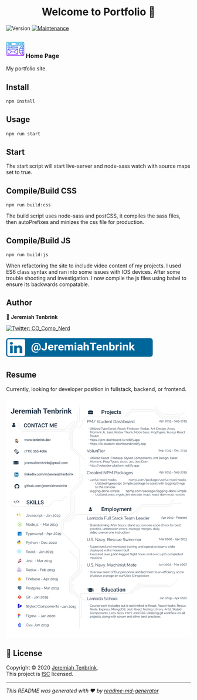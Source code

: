 
<h1 align="center">Welcome to Portfolio 👋</h1>
<p>
  <img alt="Version" src="https://img.shields.io/badge/version-1.0.0-blue.svg?cacheSeconds=2592000" />

  <a href="https://github.com/jeremiahtenbrink/jeremiahtenbrinkhub.io.git/graphs/commit-activity" target="_blank">
    <img alt="Maintenance" src="https://img.shields.io/badge/Maintained%3F-yes-green.svg" />
  </a>
</p>


###  <img src="./assets/images/seo-and-web.svg"> Home Page

My portfolio site. 

## Install

```sh
npm install
```
## Usage

```sh
npm run start
```

## Start
The start script will start live-server and node-sass watch with source maps
 set to true.


## Compile/Build CSS

```shell script
npm run build:css
```

The build script uses node-sass and postCSS, it compiles the sass files, then
 autoPrefixes and minizes the css file for production. 
 
 ## Compile/Build JS
 
 ```shell script
npm run build:js
```

When refactoring the site to include video content of my projects. I used ES6
 class syntax and ran into some issues with IOS devices. After some trouble
  shooting and investigation. I now compile the js files using babel to
   ensure its backwards compatable. 

## Author

👤 **Jeremiah Tenbrink**
<p>
  <a href="https://twitter.com/CO_Comp_Nerd" target="_blank">
    <img alt="Twitter: CO_Comp_Nerd" src="https://img.shields.io/twitter/follow/CO_Comp_Nerd.svg?style=social" />
  </a>
  </p>
  <p>
    <a href="https://www.linkedin.com/in/jeremiahtenbrink/" target="_blank">
        <img alt="LinkedIn: JeremiahTenbrink" src="./assets/images/linkedInBadge.svg" />
      </a>
</p>

## Resume
Currently, looking for developer position in fullstack, backend, or frontend. 


  <a href="https://drive.google.com/file/d/13dwfRXEcEvPOSFiq_GHCyV5nq6pwahVX/view?usp=sharing" target="_blank">
      <img alt="Resume: Jeremiah Tenbrink" src="./assets/images/JeremiahTenbrinkResume.svg" />
    </a>


## 📝 License

Copyright © 2020 [Jeremiah Tenbrink](https://github.com/jeremiahtenbrink).<br />
This project is [ISC](https://github.com/jeremiahtenbrink/jeremiahtenbrinkhub.io.git/blob/master/LICENSE) licensed.

***
_This README was generated with ❤️ by [readme-md-generator](https://github.com/kefranabg/readme-md-generator)_
